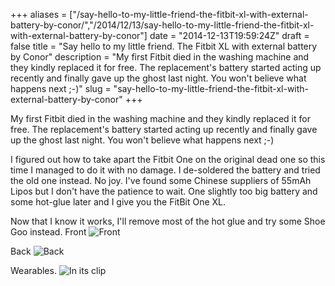 +++
aliases = ["/say-hello-to-my-little-friend-the-fitbit-xl-with-external-battery-by-conor/","/2014/12/13/say-hello-to-my-little-friend-the-fitbit-xl-with-external-battery-by-conor"]
date = "2014-12-13T19:59:24Z"
draft = false
title = "Say hello to my little friend. The Fitbit XL with external battery by Conor"
description = "My first Fitbit died in the washing machine and they kindly replaced it for free. The replacement's battery started acting up recently and finally gave up the ghost last night. You won't believe what happens next ;-)"
slug = "say-hello-to-my-little-friend-the-fitbit-xl-with-external-battery-by-conor"
+++

My first Fitbit died in the washing machine and they kindly replaced it for free. The replacement's battery started acting up recently and finally gave up the ghost last night. You won't believe what happens next ;-)

I figured out how to take apart the Fitbit One on the original dead one so this time I managed to do it with no damage. I de-soldered the battery and tried the old one instead. No joy. I've found some Chinese suppliers of 55mAh Lipos but I don't have the patience to wait. One slightly too big battery and some hot-glue later and I give you the FitBit One XL.

Now that I know it works, I'll remove most of the hot glue and try some Shoe Goo instead.
Front
![Front](https://d2j17b10ywb1i7.cloudfront.net/wp-content/uploads/2014/12/fitbit1.jpg "Front")

Back
![Back](https://d2j17b10ywb1i7.cloudfront.net/wp-content/uploads/2014/12/fitbit2.jpg "Back")

Wearables.
![In its clip](https://d2j17b10ywb1i7.cloudfront.net/wp-content/uploads/2014/12/fitbit3.jpg "In its clip")
